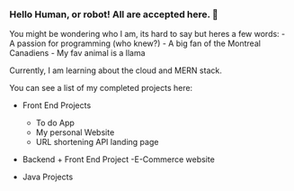 ### Hello Human, or robot! All are accepted here.  👋

You might be wondering who I am, its hard to say but heres a few words: 
    - A passion for programming (who knew?) 
    - A big fan of the Montreal Canadiens 
    - My fav animal is a llama 

Currently, I am learning about the cloud and MERN stack. 

You can see a list of my completed projects here:

  - Front End Projects 
      - To do App 
      - My personal Website 
      - URL shortening API landing page
  
  - Backend + Front End Project 
      -E-Commerce website

  - Java Projects 

